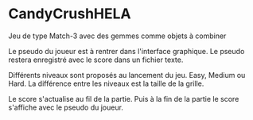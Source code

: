 # CandyCrushHELA
Jeu de type Match-3 avec des gemmes comme objets à combiner

Le pseudo du joueur est à rentrer dans l'interface graphique. Le pseudo restera enregistré avec le score dans un fichier texte.

Différents niveaux sont proposés au lancement du jeu. Easy, Medium ou Hard. La différence entre les niveaux est la taille de la grille.

Le score s'actualise au fil de la partie. Puis à la fin de la partie le score s'affiche avec le pseudo du joueur.
